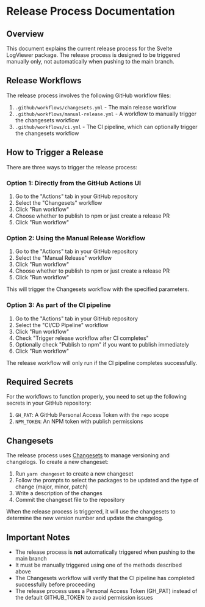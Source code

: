 # Release Process Documentation

## Overview

This document explains the current release process for the Svelte LogViewer package. The release process is designed to be triggered manually only, not automatically when pushing to the main branch.

## Release Workflows

The release process involves the following GitHub workflow files:

1. `.github/workflows/changesets.yml` - The main release workflow
2. `.github/workflows/manual-release.yml` - A workflow to manually trigger the changesets workflow
3. `.github/workflows/ci.yml` - The CI pipeline, which can optionally trigger the changesets workflow

## How to Trigger a Release

There are three ways to trigger the release process:

### Option 1: Directly from the GitHub Actions UI

1. Go to the "Actions" tab in your GitHub repository
2. Select the "Changesets" workflow
3. Click "Run workflow"
4. Choose whether to publish to npm or just create a release PR
5. Click "Run workflow"

### Option 2: Using the Manual Release Workflow

1. Go to the "Actions" tab in your GitHub repository
2. Select the "Manual Release" workflow
3. Click "Run workflow"
4. Choose whether to publish to npm or just create a release PR
5. Click "Run workflow"

This will trigger the Changesets workflow with the specified parameters.

### Option 3: As part of the CI pipeline

1. Go to the "Actions" tab in your GitHub repository
2. Select the "CI/CD Pipeline" workflow
3. Click "Run workflow"
4. Check "Trigger release workflow after CI completes"
5. Optionally check "Publish to npm" if you want to publish immediately
6. Click "Run workflow"

The release workflow will only run if the CI pipeline completes successfully.

## Required Secrets

For the workflows to function properly, you need to set up the following secrets in your GitHub repository:

1. `GH_PAT`: A GitHub Personal Access Token with the `repo` scope
2. `NPM_TOKEN`: An NPM token with publish permissions

## Changesets

The release process uses [Changesets](https://github.com/changesets/changesets) to manage versioning and changelogs. To create a new changeset:

1. Run `yarn changeset` to create a new changeset
2. Follow the prompts to select the packages to be updated and the type of change (major, minor, patch)
3. Write a description of the changes
4. Commit the changeset file to the repository

When the release process is triggered, it will use the changesets to determine the new version number and update the changelog.

## Important Notes

- The release process is **not** automatically triggered when pushing to the main branch
- It must be manually triggered using one of the methods described above
- The Changesets workflow will verify that the CI pipeline has completed successfully before proceeding
- The release process uses a Personal Access Token (GH_PAT) instead of the default GITHUB_TOKEN to avoid permission issues
